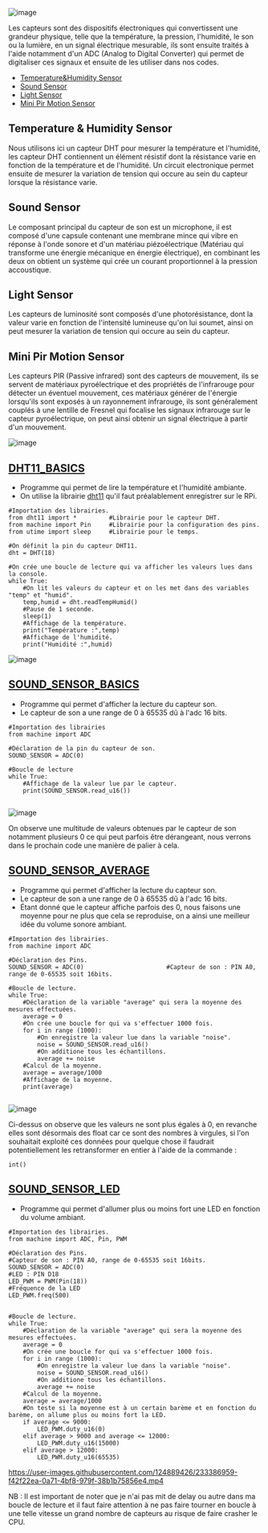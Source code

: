 ![image](https://user-images.githubusercontent.com/124889426/230333423-8adeddd6-d5fe-4f2d-a4d0-728cf1177dbc.png)

Les capteurs sont des dispositifs électroniques qui convertissent une grandeur physique, telle que la température, la pression, l'humidité, le son ou la lumière, en un signal électrique mesurable, ils sont ensuite traités à l'aide notamment d'un ADC (Analog to Digital Converter) qui permet de digitaliser ces signaux et ensuite de les utiliser dans nos codes.

- [Temperature&Humidity Sensor](https://wiki.seeedstudio.com/Grove-TemperatureAndHumidity_Sensor/)
- [Sound Sensor](https://wiki.seeedstudio.com/Grove-Sound_Sensor/#docusaurus_skipToContent_fallback)
- [Light Sensor](https://wiki.seeedstudio.com/Grove-Light_Sensor/#docusaurus_skipToContent_fallback)
- [Mini Pir Motion Sensor](https://www.seeedstudio.com/Grove-mini-PIR-motion-sensor-p-2930.html)

## Temperature & Humidity Sensor

Nous utilisons ici un capteur DHT pour mesurer la température et l'humidité, les capteur DHT contiennent un élément résistif dont la résistance varie en fonction de la température et de l'humidité. Un circuit electronique permet ensuite de mesurer la variation de tension qui occure au sein du capteur lorsque la résistance varie.

## Sound Sensor

Le composant principal du capteur de son est un microphone, il est composé d'une capsule contenant une membrane mince qui vibre en réponse à l'onde sonore et d'un matériau piézoélectrique (Matériau qui transforme une énergie mécanique en énergie électrique), en combinant les deux on obtient un système qui crée un courant proportionnel à la pression accoustique.

## Light Sensor

Les capteurs de luminosité sont composés d'une photorésistance, dont la valeur varie en fonction de l'intensité lumineuse qu'on lui soumet, ainsi on peut mesurer la variation de tension qui occure au sein du capteur.

## Mini Pir Motion Sensor

Les capteurs PIR (Passive infrared) sont des capteurs de mouvement, ils se servent de matériaux pyroélectrique et des propriétés de l'infrarouge pour détecter un éventuel mouvement, ces matériaux générer de l'énergie lorsqu'ils sont exposés à un rayonnement infrarouge, ils sont généralement couplés à une lentille de Fresnel qui focalise les signaux infrarouge sur le capteur pyroélectrique, on peut ainsi obtenir un signal électrique à partir d'un mouvement.

![image](https://user-images.githubusercontent.com/124889426/230343354-06b4592c-f70e-4b84-87f5-0a704e9b1de1.png)

## [DHT11_BASICS](DHT11_Basics.py)

- Programme qui permet de lire la température et l'humidité ambiante.
- On utilise la librairie [dht11](https://github.com/TinkerGen/Pico-micropython/blob/master/dht11.py) qu'il faut préalablement enregistrer sur le RPi.

```
#Importation des librairies.
from dht11 import *         #Librairie pour le capteur DHT.
from machine import Pin     #Librairie pour la configuration des pins.
from utime import sleep     #Librairie pour le temps.

#On définit la pin du capteur DHT11.
dht = DHT(18)

#On crée une boucle de lecture qui va afficher les valeurs lues dans la console.
while True:
    #On lit les valeurs du capteur et on les met dans des variables "temp" et "humid".
    temp,humid = dht.readTempHumid()
    #Pause de 1 seconde.
    sleep(1)
    #Affichage de la température.
    print("Température :",temp)
    #Affichage de l'humidité.
    print("Humidité :",humid)
```

![image](https://user-images.githubusercontent.com/124889426/230345274-1d18e5b8-6a4d-480f-a1b9-890534b72dab.png)

## [SOUND_SENSOR_BASICS](SOUND_SENSOR_BASICS.py)

- Programme qui permet d'afficher la lecture du capteur son.
- Le capteur de son a une range de 0 à 65535 dû à l'adc 16 bits.

```
#Importation des librairies
from machine import ADC

#Déclaration de la pin du capteur de son.
SOUND_SENSOR = ADC(0)

#Boucle de lecture
while True:
    #Affichage de la valeur lue par le capteur.
    print(SOUND_SENSOR.read_u16())
    
```

![image](https://user-images.githubusercontent.com/124889426/233376720-f6a0c6f0-cf79-4c3c-9075-4d1a6dda9fd8.png)

On observe une multitude de valeurs obtenues par le capteur de son notamment plusieurs 0 ce qui peut parfois être dérangeant, nous verrons dans le prochain code une manière de palier à cela.

## [SOUND_SENSOR_AVERAGE](SOUND_SENSOR_AVERAGE.py)

- Programme qui permet d'afficher la lecture du capteur son.
- Le capteur de son a une range de 0 à 65535 dû à l'adc 16 bits.
- Étant donné que le capteur affiche parfois des 0, nous faisons une moyenne pour ne plus que cela se reproduise, on a ainsi une meilleur idée du volume sonore ambiant.

```
#Importation des librairies.
from machine import ADC

#Déclaration des Pins.
SOUND_SENSOR = ADC(0)						#Capteur de son : PIN A0, range de 0-65535 soit 16bits.

#Boucle de lecture.
while True:
    #Déclaration de la variable "average" qui sera la moyenne des mesures effectuées.
    average = 0
    #On crée une boucle for qui va s'effectuer 1000 fois.
    for i in range (1000):
        #On enregistre la valeur lue dans la variable "noise".
        noise = SOUND_SENSOR.read_u16()
        #On additione tous les échantillons.
        average += noise
    #Calcul de la moyenne.
    average = average/1000
    #Affichage de la moyenne.
    print(average)
    
```

![image](https://user-images.githubusercontent.com/124889426/233379034-073fca0f-15a9-4d19-827b-05a53f53573f.png)

Ci-dessus on observe que les valeurs ne sont plus égales à 0, en revanche elles sont désormais des float car ce sont des nombres à virgules, si l'on souhaitait exploité ces données pour quelque chose il faudrait potentiellement les retransformer en entier à l'aide de la commande :

```int()```

## [SOUND_SENSOR_LED](SOUND_SENSOR_LED.py)

- Programme qui permet d'allumer plus ou  moins fort une LED en fonction du volume ambiant.

```
#Importation des librairies.
from machine import ADC, Pin, PWM

#Déclaration des Pins.
#Capteur de son : PIN A0, range de 0-65535 soit 16bits.
SOUND_SENSOR = ADC(0)
#LED : PIN D18
LED_PWM = PWM(Pin(18))
#Fréquence de la LED
LED_PWM.freq(500)


#Boucle de lecture.
while True:
    #Déclaration de la variable "average" qui sera la moyenne des mesures effectuées.
    average = 0
    #On crée une boucle for qui va s'effectuer 1000 fois.
    for i in range (1000):
        #On enregistre la valeur lue dans la variable "noise".
        noise = SOUND_SENSOR.read_u16()
        #On additione tous les échantillons.
        average += noise
    #Calcul de la moyenne.
    average = average/1000
    #On teste si la moyenne est à un certain barème et en fonction du barème, on allume plus ou moins fort la LED.
    if average <= 9000:
        LED_PWM.duty_u16(0)
    elif average > 9000 and average <= 12000:
        LED_PWM.duty_u16(15000)
    elif average > 12000:
        LED_PWM.duty_u16(65535)
```

https://user-images.githubusercontent.com/124889426/233386959-f42f22ea-0a71-4bf8-979f-38b1b75856e4.mp4

NB : Il est important de noter que je n'ai pas mit de delay ou autre dans ma boucle de lecture et il faut faire attention à ne pas faire tourner en boucle à une telle vitesse un grand nombre de capteurs au risque de faire crasher le CPU.
